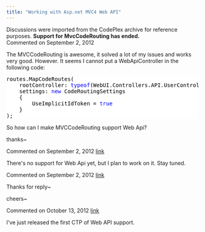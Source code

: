```yaml
---
title: "Working with Asp.net MVC4 Web API"
---
```

<div class="note">
   Discussions were imported from the CodePlex archive for reference purposes. <b>Support for MvcCodeRouting has ended.</b></div>
<div id="post907567" class="discussion-comment op">
   <div class="discussion-header">Commented on 
      <time datetime="2012-09-02T19:19:43.99-07:00" title="2012-09-02T19:19:43.99-07:00">September 2, 2012</time>
   </div>
   <div class="discussion-message">
<p>The MVCCodeRouting is awesome, it solved a lot of my issues and works very good. However. It seems I cannot put a WebApiController in the following code:</p>
<p></p>
<div style="color:black; background-color:white">
<pre>routes.MapCodeRoutes(
	rootController: <span style="color:blue">typeof</span>(WebUI.Controllers.API.UserController),
	settings: <span style="color:blue">new</span> CodeRoutingSettings
	{
		UseImplicitIdToken = <span style="color:blue">true</span>
	}
);
</pre>
</div>
So how can I make MVCCodeRouting support Web Api?
<p></p>
<p>thanks~</p>
</div>
</div>
<div id="post907573" class="discussion-comment">
   <div class="discussion-header">Commented on 
      <time datetime="2012-09-02T20:06:04.527-07:00" title="2012-09-02T20:06:04.527-07:00">September 2, 2012</time> <a href="#post907573" class="post-link">link</a></div>
   <div class="discussion-message"><p>There's no support for Web Api yet, but I plan to work on it. Stay tuned.</p></div>
</div>
<div id="post907578" class="discussion-comment">
   <div class="discussion-header">Commented on 
      <time datetime="2012-09-02T20:53:43.687-07:00" title="2012-09-02T20:53:43.687-07:00">September 2, 2012</time> <a href="#post907578" class="post-link">link</a></div>
   <div class="discussion-message">
<p>Thanks for reply~</p>
<p>cheers~</p>
</div>
</div>
<div id="post926265" class="discussion-comment">
   <div class="discussion-header">Commented on 
      <time datetime="2012-10-13T17:44:30.823-07:00" title="2012-10-13T17:44:30.823-07:00">October 13, 2012</time> <a href="#post926265" class="post-link">link</a></div>
   <div class="discussion-message"><p>I've just released the first CTP of Web API support.</p></div>
</div>